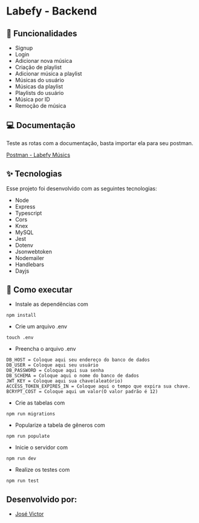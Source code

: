 # Labefy - Backend

## :memo: Funcionalidades

- Signup
- Login
- Adicionar nova música
- Criação de playlist
- Adicionar música a playlist
- Músicas do usuário
- Músicas da playlist
- Playlists do usuário
- Música por ID
- Remoção de música

## 💻 Documentação

Teste as rotas com a documentação, basta importar ela para seu postman.

[Postman - Labefy Músics](https://documenter.getpostman.com/view/14145831/TzRVg7Kq)

## ✨ Tecnologias

Esse projeto foi desenvolvido com as seguintes tecnologias:

- Node
- Express
- Typescript
- Cors
- Knex
- MySQL
- Jest
- Dotenv
- Jsonwebtoken
- Nodemailer
- Handlebars
- Dayjs

## 🚀 Como executar

- Instale as dependências com

```
npm install
```

- Crie um arquivo .env

```
touch .env
```

- Preencha o arquivo .env

```
DB_HOST = Coloque aqui seu endereço do banco de dados
DB_USER = Coloque aqui seu usuário
DB_PASSWORD = Coloque aqui sua senha
DB_SCHEMA = Coloque aqui o nome do banco de dados
JWT_KEY = Coloque aqui sua chave(aleatório)
ACCESS_TOKEN_EXPIRES_IN = Coloque aqui o tempo que expira sua chave.
BCRYPT_COST = Coloque aqui um valor(O valor padrão é 12)
```

- Crie as tabelas com

```
npm run migrations
```

- Popularize a tabela de gêneros com

```
npm run populate
```

- Inicie o servidor com

```
npm run dev
```

- Realize os testes com

```
npm run test
```

## Desenvolvido por:

- [José Victor](https://www.linkedin.com/in/jose-victor-tf/)

